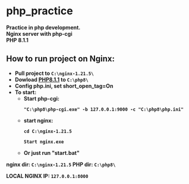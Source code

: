 # php_practice
<b>Practice in php development.<b>
<br>Nginx server with php-cgi
<br>PHP 8.1.1
  
<h2>How to run project on Nginx: </h1>
  
* Pull project to `C:\nginx-1.21.5\`
* Dowload <a href="https://www.php.net/downloads.php">PHP8.1.1</a> to `C:\php8\`
* Config php.ini, set short_open_tag=On
* To start:
  * Start php-cgi: 
      ``` console
      "C:\php8\php-cgi.exe" -b 127.0.0.1:9000 -c "C:\php8\php.ini"
      ```
  * start nginx:
     ``` console
     cd C:\nginx-1.21.5

     Start nginx.exe
     ```
  * Or just run "start.bat"

nginx dir: `C:\nginx-1.21.5`
PHP dir: `C:\php8\`
  
    
LOCAL NGINX IP: `127.0.0.1:8000`
